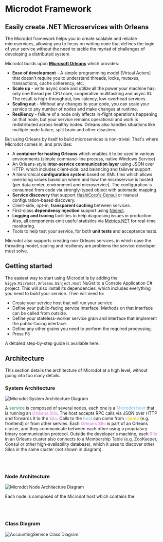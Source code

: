 # Microdot Framework 
## Easily create .NET Microservices with Orleans 
  
The Microdot framework helps you to create scalable and reliable microservices, allowing you to focus on writing code that defines the logic of your service without the need to tackle the myriad of challenges of developing a distributed system. 
  
Microdot builds upon **[Microsoft Orleans](https://github.com/dotnet/orleans)** which provides: 
* **Ease of development** - A simple programming model (Virtual Actors) that doesn't require you to understand threads, locks, mutexes, transactions, cache coherency, etc. 
* **Scale up** - write async code and utilize all the power your machine has; only one thread per CPU core, cooperative multitasking and async IO. The result is high-throughput, low-latency, low-overhead services. 
* **Scaling out** - Without any changes to your code, you can scale your service to any number of nodes and make changes at runtime. 
* **Resiliency** - failure of a node only affects in-flight operations happening on that node, but your service remains operational and work is redistributed across healthy nodes. Orleans also handles situations like multiple node failure, split brain and other disasters. 
  
But using Orleans by itself to build microservices is non-trivial. That's where Microdot comes in, and provides: 
* A **container for hosting Orleans** which enables it to be used in various environments (simple command-line process, native Windows Service) 
* An Orleans-style **inter-service communication layer** using JSON over HTTP, which includes client-side load balancing and failover support. 
* A hierarchical **configuration system** based on XML files which allows overriding values based on where and how the microservice is hosted (per data center, environment and microservice). The configuration is consumed from code via strongly-typed object with automatic mapping. 
* **Service discovery** that support [HashiCorp's Consul](https://github.com/hashicorp/consul) or manual configuration-based discovery. 
* Client-side, opt-in, **transparent caching** between services. 
* First-class **dependency injection** support using [Ninject](https://github.com/ninject/Ninject). 
* **Logging and tracing** facilities to help diagnosing issues in production. Also, all components emit useful statistics via [Metrics.NET](https://github.com/Recognos/Metrics.NET) for real-time monitoring. 
* Tools to help test your service, for both **unit tests** and acceptance tests. 
  
Microdot also supports creating non-Orleans services, in which case the threading model, scaling and resiliency are problems the service developer must solve. 
  
  
## Getting started 
  
The easiest way to start using Microdot is by adding the `Gigya.Microdot.Orleans.Ninject.Host` NuGet to a Console Application C# project. This will also install its dependencies, which includes everything you need to build your service. Then will need to:

* Create your service host that will run your service
* Define your public-facing service interface. Methods on that interface can be called from outside.
* Define your stateless-worker service grain and interface that implement the public-facing interface.
* Define any other grains you need to perform the required processing.
* Press F5

A detailed step-by-step guide is available here.

## Architecture

This section details the architecture of Microdot at a high level, without going into too many details.

### System Architecture

![Microdot System Architecture Diagram](https://cloud.githubusercontent.com/assets/1709453/26200861/f44c685e-3bd8-11e7-9fde-b631b6b78548.png)

A <span style="color:MediumSeaGreen">**service**</span> is composed of several nodes, each one is a <span style="color:LightSkyBlue">**Microdot host**</span> that is running an <span style="color:Plum">**Orleans Silo**</span>. The host accepts RPC calls via JSON over HTTP and forwards it to the <span style="color:Plum">**Silo**</span>. Calls to the <span style="color:LightSkyBlue">**host**</span> can come from <span style="color:Gold">**clients**</span> (e.g. frontend) or from other servies. Each <span style="color:Plum">**Orleans Silo**</span> is part of an Orleans cluster, and they communicate between each other using a propriatary binary communication protocol. Outside the developer's machine, each <span style="color:Plum">**Silo**</span> in an Orleans cluster also connects to a Membership Table (e.g. ZooKeeper, Consul or other high-availability database), which it uses to discover other Silos in the same cluster (not shown in diagram).

<br/><br/>

### Node Architecture

![Microdot Node Architecture Diagram](https://cloud.githubusercontent.com/assets/1709453/26208856/d09efa1e-3bf3-11e7-8dc1-d327d04d6261.png)

Each node is composed of the Microdot host which contains the 


<br/><br/>

### Class Diagram

![AccountingService Class Diagram](https://cloud.githubusercontent.com/assets/1709453/26209155/b66ea166-3bf4-11e7-8a4b-621d600d676b.png)
